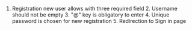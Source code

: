 1. Registration new user allows with three required field  2. Username should not be empty  3. "@" key is obligatory to enter 4. Unique password is chosen for new registration 5. Redirection to Sign in page
